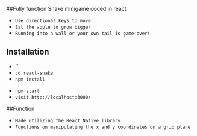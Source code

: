 ##Fully function Snake minigame coded in react

- `Use directional keys to move`
- `Eat the apple to grow bigger`
- `Running into a wall or your own tail is game over!`
## Installation

* ``
* `cd react-snake`
* `npm install`
- `npm start`
- `visit http://localhost:3000/`

##Function

- `Made utilizing the React Native library`
- `Functions on manipulating the x and y coordinates on a grid plane`
